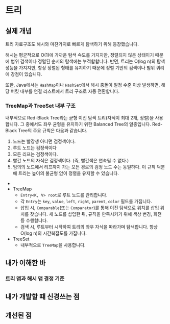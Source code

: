 # 트리
## 실제 개념
트리 자료구조도 해시와 마찬가지로 빠르게 탐색하기 위해 등장했습니다.

해시는 평균적으로 O(1)에 가까운 탐색 속도를 가지지만, 정렬되지 않은 상태이기 때문에 범위 검색이나 정렬된 순서의 탐색에는 부적합합니다.
반면, 트리는 O(log n)의 탐색 성능을 가지지만, 항상 정렬된 형태를 유지하기 때문에 정렬 기반의 검색이나 범위 쿼리에 강점이 있습니다.

또한, Java에서는 `HashMap`이나 `HashSet`에서 해시 충돌이 일정 수준 이상 발생하면, 해당 버킷 내부를 연결 리스트에서 트리 구조로 자동 전환합니다.

### TreeMap과 TreeSet 내부 구조
내부적으로 Red-Black Tree라는 균형 이진 탐색 트리(자식이 최대 2개, 정렬)을 사용합니다. 그 중에서도 좌우 균형을 유지하기 위한 Balanced Tree의 일종입니다. 
Red-Black Tree의 주요 규칙은 다음과 같습니다. 
1. 노드는 빨강생 아니면 검정색이다.
2. 루트 노드는 검정색이다
3. 모든 리프는 검정색이다.
4. 빨간 노드의 자식은 검정색이다. (즉, 빨간색은 연속될 수 없다.)
5. 임의의 노드에서 리프까지 가는 모든 경로의 검정 노드 수는 동일하다.
이 규칙 덕분에 트리는 높이의 불균형 없이 정렬을 유지할 수 있습니다.
* 
* TreeMap
  * `Entry<K, V> root`로 루트 노드를 관리합니다. 
  * 각 `Entry`는 `key`, `value`, `left`, `right`, `parent`, `color` 필드를 가집니다.
  * 삽입 시, `Comparable`(또는 `Comparator`)를 통해 이진 탐색으로 위치를 삽입 위치를 찾습니다. 새 노드를 삽입한 뒤, 규칙을 만족시키기 위해 색상 변경, 회전 등 수행합니다.
  * 검색 시, 루트부터 시작하여 트리의 좌우 자식을 따라가며 탐색합니다. 항상 O(log n)의 시간복잡도를 가집니다.
* TreeSet
  * 내부적으로 `TreeMap`을 사용합니다.

## 내가 이해한 바

### 트리 맵과 해시 맵 결정 기준


## 내가 개발할 떄 신경쓰는 점
## 개선된 점
